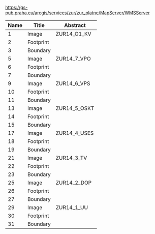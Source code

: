 https://gs-pub.praha.eu/arcgis/services/zur/zur_platne/MapServer/WMSServer

|Name|Title|Abstract|
|--|--|--|
|1|Image|ZUR14_O1_KV|
|2|Footprint||
|3|Boundary||
|5|Image|ZUR14_7_VPO|
|6|Footprint||
|7|Boundary||
|9|Image|ZUR14_6_VPS|
|10|Footprint||
|11|Boundary||
|13|Image|ZUR14_5_OSKT|
|14|Footprint||
|15|Boundary||
|17|Image|ZUR14_4_USES|
|18|Footprint||
|19|Boundary||
|21|Image|ZUR14_3_TV|
|22|Footprint||
|23|Boundary||
|25|Image|ZUR14_2_DOP|
|26|Footprint||
|27|Boundary||
|29|Image|ZUR14_1_UU|
|30|Footprint||
|31|Boundary||
